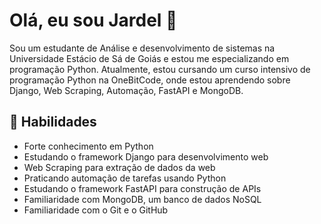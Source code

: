 # Olá, eu sou Jardel 👋

Sou um estudante de Análise e desenvolvimento de sistemas na Universidade Estácio de Sá de Goiás e estou me especializando em programação Python. Atualmente, estou cursando um curso intensivo de programação Python na OneBitCode, onde estou aprendendo sobre Django, Web Scraping, Automação, FastAPI e MongoDB.

## 🚀 Habilidades

- Forte conhecimento em Python
- Estudando o framework Django para desenvolvimento web
- Web Scraping para extração de dados da web
- Praticando automação de tarefas usando Python
- Estudando o framework FastAPI para construção de APIs
- Familiaridade com MongoDB, um banco de dados NoSQL
- Familiaridade com o Git e o GitHub
